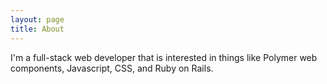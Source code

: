 ```yaml
---
layout: page
title: About
---
```


I'm a full-stack web developer that is interested in things like Polymer web components, Javascript, CSS, and Ruby on Rails.
